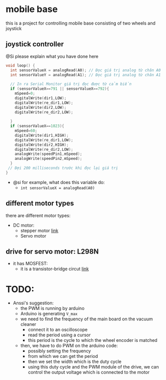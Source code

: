# mobile base
this is a project for controlling mobile base consisting of two wheels and joystick

## joystick controller
@Si please explain what you have done here

```ino
void loop() {
  int sensorValueX = analogRead(A0); // Đọc giá trị analog từ chân A0
  int sensorValueY = analogRead(A1); // Đọc giá trị analog từ chân A1
  
  // In ra Serial Monitor giá trị đọc được từ cảm biến
  if (sensorValueX==791 || sensorValueX==792){
    mSpeed=0;
    digitalWrite(dir1,LOW);
    digitalWrite(re_dir1,LOW);
    digitalWrite(dir2,LOW);
    digitalWrite(re_dir2,LOW);
    
  }
  if (sensorValueX==1023){
    mSpeed=60;
    digitalWrite(dir1,HIGH);
    digitalWrite(re_dir1,LOW);
    digitalWrite(dir2,HIGH);
    digitalWrite(re_dir2,LOW);
    analogWrite(speedPin1,mSpeed);
    analogWrite(speedPin2,mSpeed);
  }
 // Đợi 200 milliseconds trước khi đọc lại giá trị
}

```

- @si for example, what does this variable do:
    - `int sensorValueX = analogRead(A0)`

## different motor types
there are different motor types:
- DC motor:
  - stepper motor [link](https://en.wikipedia.org/wiki/Stepper_motor)
  - Servo motor

## drive for servo motor: L298N
- it has MOSFEST:
  - it is a transistor-bridge circut [link](https://en.wikipedia.org/wiki/H-bridge)

# TODO:
- Anssi's suggestion:
  - the PWM is running by arduino
  - Arduino is generating `V_max`
  - we need to find the frequency of the main board on the vacuum cleaner
    - connect it to an oscilloscope
    - read the period using a cursor
    - this period is the cycle to which the wheel encoder is matched
  - then, we have to do PWM on the arduino code:
    - possibly setting the frequency
    - from which we can get the period
    - then we set the width which is the duty cycle
    - using this duty cycle and the PWM module of the drive, we can control the output voltage which is connected to the motor